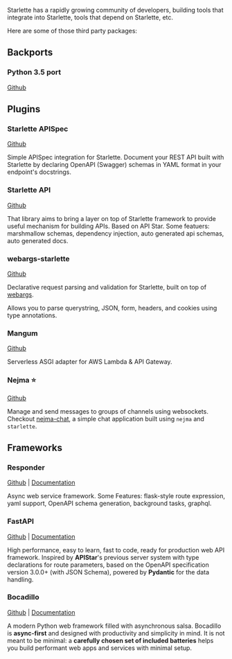 
Starlette has a rapidly growing community of developers, building tools that integrate into Starlette, tools that depend on Starlette, etc.

Here are some of those third party packages:


## Backports

### Python 3.5 port

<a href="https://github.com/em92/starlette" target="_blank">Github</a>

## Plugins

### Starlette APISpec

<a href="https://github.com/Woile/starlette-apispec" target="_blank">Github</a>

Simple APISpec integration for Starlette.
Document your REST API built with Starlette by declaring OpenAPI (Swagger)
schemas in YAML format in your endpoint's docstrings.

### Starlette API

<a href="https://github.com/PeRDy/starlette-api" target="_blank">Github</a>

That library aims to bring a layer on top of Starlette framework to provide useful mechanism for building APIs. Based on API Star. Some featuers: marshmallow schemas, dependency injection, auto generated api schemas,
auto generated docs.

### webargs-starlette

<a href="https://github.com/sloria/webargs-starlette" target="_blank">Github</a>

Declarative request parsing and validation for Starlette, built on top
of [webargs](https://github.com/marshmallow-code/webargs).

Allows you to parse querystring, JSON, form, headers, and cookies using
type annotations.

### Mangum

<a href="https://github.com/erm/mangum" target="_blank">Github</a>

Serverless ASGI adapter for AWS Lambda & API Gateway.

### Nejma ⭐

<a href="https://github.com/taoufik07/nejma" target="_blank">Github</a>

Manage and send messages to groups of channels using websockets.
Checkout <a href="https://github.com/taoufik07/nejma-chat" target="_blank">nejma-chat</a>, a simple chat application built using `nejma` and `starlette`.

## Frameworks

### Responder

<a href="https://github.com/kennethreitz/responder" target="_blank">Github</a> |
<a href="https://python-responder.org/en/latest/" target="_blank">Documentation</a>

Async web service framework. Some Features: flask-style route expression,
yaml support, OpenAPI schema generation, background tasks, graphql.

### FastAPI

<a href="https://github.com/tiangolo/fastapi" target="_blank">Github</a> |
<a href="https://fastapi.tiangolo.com/" target="_blank">Documentation</a>

High performance, easy to learn, fast to code, ready for production web API framework.
Inspired by **APIStar**'s previous server system with type declarations for route parameters, based on the OpenAPI specification version 3.0.0+ (with JSON Schema), powered by **Pydantic** for the data handling.

### Bocadillo

<a href="https://github.com/bocadilloproject/bocadillo" target="_blank">Github</a> |
<a href="https://bocadilloproject.github.io" target="_blank">Documentation</a>

A modern Python web framework filled with asynchronous salsa.
Bocadillo is **async-first** and designed with productivity and simplicity in mind. It is not meant to be minimal: a **carefully chosen set of included batteries** helps you build performant web apps and services with minimal setup.

